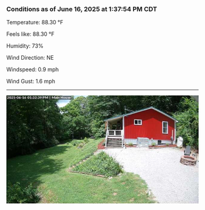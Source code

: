 ### Conditions as of June 16, 2025 at 1:37:54 PM CDT 

Temperature: 88.30 &deg;F

Feels like: 88.30 &deg;F

Humidity: 73%

Wind Direction: NE

Windspeed: 0.9 mph

Wind Gust: 1.6 mph

---

<img src="./images/latest.jpeg"/>

